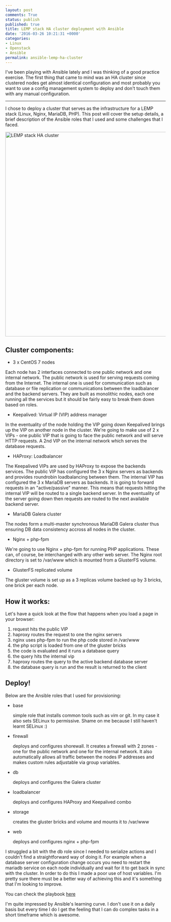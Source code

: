 ```yaml
---
layout: post
comments: True
status: publish
published: true
title: LEMP stack HA cluster deployment with Ansible
date: '2016-03-26 10:21:31 +0000'
categories:
- Linux
- Openstack
- Ansible
permalink: ansible-lemp-ha-cluster
---
```


I've been playing with Ansible lately and I was thinking of a good practice exercise. The first thing that came to mind was an HA cluster since clustered nodes get almost identical configuration and most probably you want to use a config management system to deploy and don't touch them with any manual configuration. 

___

I chose to deploy a cluster that serves as the infrastructure for a LEMP stack (Linux, Nginx, MariaDB, PHP). 
This post will cover the setup details, a brief description of the Ansible roles that I used and some challenges that I faced.

<a href="{{'/public/images/lempha.jpg' | prepend: site.baseurl | prepend: site.url }}"><img src="{{'/public/images/lempha.jpg' | prepend: site.baseurl | prepend: site.url }}" alt="LEMP stack HA cluster" width="800" height="640"/></a>

## Cluster components:
 
- 3 x CentOS 7 nodes

Each node has 2 interfaces connected to one public network and one internal network. The public network is used for serving requests coming from the Internet. The internal one is used for communication such as database or file replication or communications between the loadbalancer and the backend servers.
   They are built as monolithic nodes, each one running all the services but it should be fairly easy to break them down based on roles.

- Keepalived: Virtual IP (VIP) address manager

In the eventuality of the node holding the VIP going down Keepalived brings up the VIP on another node in the cluster. We're going to make use of 2 x VIPs - one public VIP that is going to face the public network and will serve HTTP requests. A 2nd VIP on the internal network which serves the database requests.

- HAProxy: Loadbalancer

The Keepalived VIPs are used by HAProxy to expose the backends services. The public VIP has configured the 3 x Nginx servers as backends and provides roundrobin loadbalancing between them. The internal VIP has configured the 3 x MariaDB servers as backends. It is going to forward requests in an "active/passive" manner. This means that requests hitting the internal VIP will be routed to a single backend server. In the eventuality of the server going down then requests are routed to the next available backend server.

- MariaDB Galera cluster

The nodes form a multi-master synchronous MariaDB Galera cluster thus ensuring DB data consistency accross all nodes in the cluster.

- Nginx + php-fpm

We're going to use Nginx + php-fpm for running PHP applications. These can, of course, be interchanged with any other web server. The Nginx root directory is set to /var/www which is mounted from a GlusterFS volume.

- GlusterFS replicated volume

The gluster volume is set up as a 3 replicas volume backed up by 3 bricks, one brick per each node. 

## How it works:

Let's have a quick look at the flow that happens when you load a page in your browser:

  1. request hits the public VIP
  2. haproxy routes the request to one the nginx servers
  3. nginx uses php-fpm to run the php code stored in /var/www 
  4. the php script is loaded from one of the gluster bricks
  5. the code is evaluated and it runs a database query
  6. the query hits the internal vip 
  7. haproxy routes the query to the active backend database server
  7. the database query is run and the result is returned to the client

## Deploy!

Below are the Ansible roles that I used for provisioning:

 - base 
   
   simple role that installs common tools such as vim or git. In my case it also sets SELinux to permissive. Shame on me because I still haven't learnt SELinux :)
 - firewall 

   deploys and configures shorewall. It creates a firewall with 2 zones - one for the public network and one for the internal network. It also automatically allows all traffic between the nodes IP addresses and makes custom rules adjustable via group variables.
 - db 
   
    deploys and configures the Galera cluster
 - loadbalancer 
    
   deploys and configures HAProxy and Keepalived combo 
 - storage 

   creates the gluster bricks and volume and mounts it to /var/www
 - web 

   deploys and configures nginx + php-fpm 

I struggled a bit with the db role since I needed to serialize actions and I couldn't find a straightforward way of doing it. For example when a database server configuration change occurs you need to restart the mariadb service on each node individually and wait for it to get back in sync with the cluster. In order to do this I made a poor use of host variables. I'm pretty sure there must be a better way of achieving this and it's something that I'm looking to improve.

You can check the playbook <a href="https://github.com/remoteur/infra.remote-lab.net/tree/master/lemp-ha-cluster" target="_blank">here</a>

I'm quite impressed by Ansible's learning curve. I don't use it on a daily basis but every time I do I get the feeling that I can do complex tasks in a short timeframe which is awesome. 
